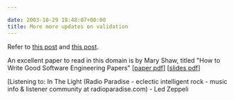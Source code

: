 ```yaml
---

date: 2003-10-29 18:48:07+00:00
title: More more updates on validation
---
```


Refer to [this post](http://chiselog.chisel.cs.uvic.ca/node/view/266) and [this post](http://chiselog.chisel.cs.uvic.ca/node/view/203).  

An excellent paper to read in this domain is by Mary Shaw, titled "How to Write Good Software Engineering Papers" [[paper pdf](http://www-2.cs.cmu.edu/~Compose/shaw-icse03.pdf)] [[slides pdf](http://www-2.cs.cmu.edu/~Compose/resch-writing-tut-3.pdf)]


[Listening to:  In The Light (Radio Paradise - eclectic intelligent rock - music info & listener community at radioparadise.com)  -  Led Zeppeli
